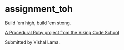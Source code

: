assignment_toh
==============

Build 'em high, build 'em strong.

[A Procedural Ruby project from the Viking Code School](http://www.vikingcodeschool.com)

Submitted by Vishal Lama.
